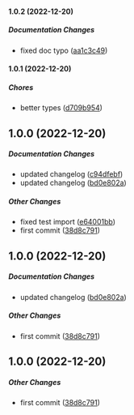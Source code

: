 #### 1.0.2 (2022-12-20)

##### Documentation Changes

*  fixed doc typo ([aa1c3c49](https://github.com/Cadienvan/hook-fn/commit/aa1c3c4953349bfe00656566f747a359047f14a6))

#### 1.0.1 (2022-12-20)

##### Chores

*  better types ([d709b954](https://github.com/Cadienvan/hook-fn/commit/d709b954bc571ecf2217f1eac98bea2096786ff0))

## 1.0.0 (2022-12-20)

##### Documentation Changes

*  updated changelog ([c94dfebf](https://github.com/Cadienvan/hook-fn/commit/c94dfebf664828a5058bb5004aac13a2c35e3976))
*  updated changelog ([bd0e802a](https://github.com/Cadienvan/hook-fn/commit/bd0e802a9e6d219fd3644a8a32ca6420f0f60d52))

##### Other Changes

*  fixed test import ([e64001bb](https://github.com/Cadienvan/hook-fn/commit/e64001bbb65a4a96217c1f6d261c9e40953f604c))
*  first commit ([38d8c791](https://github.com/Cadienvan/hook-fn/commit/38d8c791220d6be068682ab1db6bbfe0b89c6af8))

## 1.0.0 (2022-12-20)

##### Documentation Changes

*  updated changelog ([bd0e802a](https://github.com/Cadienvan/hook-fn/commit/bd0e802a9e6d219fd3644a8a32ca6420f0f60d52))

##### Other Changes

*  first commit ([38d8c791](https://github.com/Cadienvan/hook-fn/commit/38d8c791220d6be068682ab1db6bbfe0b89c6af8))

## 1.0.0 (2022-12-20)

##### Other Changes

*  first commit ([38d8c791](https://github.com/Cadienvan/hook-fn/commit/38d8c791220d6be068682ab1db6bbfe0b89c6af8))

